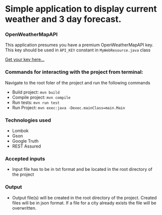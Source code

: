 # Simple application to display current weather and 3 day forecast.

### OpenWeatherMapAPI
  
  This application presumes you have a premium OpenWeatherMapAPI key.
  This key should be used in ```ÀPI_KEY``` constant in ```MyWebResource.java``` class
  
  [Get your key here...](https://openweathermap.org/api)

### Commands for interacting with the project from terminal:

Navigate to the root foler of the project and run the following commands

- Build project: `mvn build`
- Compile project: `mvn compile`
- Run tests:  `mvn run test`
- Run Project: `mvn exec:java -Dexec.mainClass=main.Main`

### Technologies used
- Lombok
- Gson
- Google Truth
- REST Assured

### Accepted inputs
- Input file has to be in txt format and be located in the root directory of the project

### Output
- Output file(s) will be created in the root directory of the project. Created files will be in json format.
  If a file for a city already exists the file will be overwritten.
